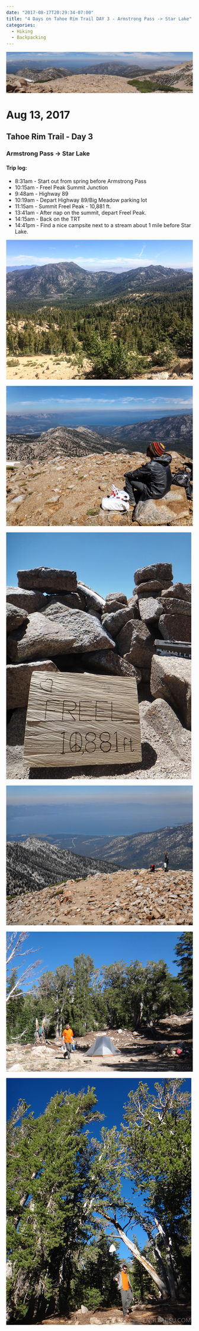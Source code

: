 ```yaml
---
date: "2017-08-17T20:29:34-07:00"
title: "4 Days on Tahoe Rim Trail DAY 3 - Armstrong Pass -> Star Lake"
categories:
  - Hiking
  - Backpacking
---
```

![4 Days on Tahoe Rim Trail DAY 3 - Armstrong Pass -> Star Lake](/img/uploads/trtday3a.jpg)
# Aug 13, 2017
## Tahoe Rim Trail - Day 3
### Armstrong Pass -> Star Lake

#### Trip log:

* 8:31am - Start out from spring before Armstrong Pass
* 10:15am - Freel Peak Summit Junction
* 9:48am - Highway 89
* 10:19am - Depart Highway 89/Big Meadow parking lot
* 11:15am - Summit Freel Peak - 10,881 ft.
* 13:41am - After nap on the summit, depart Freel Peak.
* 14:15am - Back on the TRT
* 14:41pm - Find a nice campsite next to a stream about 1 mile before Star Lake.

![4 Days on Tahoe Rim Trail DAY 3 - Armstrong Pass -> Star Lake](/img/uploads/trtday3b.jpg)

![4 Days on Tahoe Rim Trail DAY 3 - Armstrong Pass -> Star Lake](/img/uploads/trtday3c.jpg)

![4 Days on Tahoe Rim Trail DAY 3 - Armstrong Pass -> Star Lake](/img/uploads/trtday3d.jpg)

![4 Days on Tahoe Rim Trail DAY 3 - Armstrong Pass -> Star Lake](/img/uploads/trtday3e.jpg)

![4 Days on Tahoe Rim Trail DAY 3 - Armstrong Pass -> Star Lake](/img/uploads/trtday3f.jpg)

![4 Days on Tahoe Rim Trail DAY 3 - Armstrong Pass -> Star Lake](/img/uploads/trtday3g.jpg)
